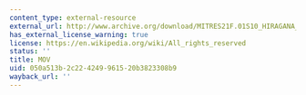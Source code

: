 ```yaml
---
content_type: external-resource
external_url: http://www.archive.org/download/MITRES21F.01S10_HIRAGANA_EXERCISES/3c10.mov
has_external_license_warning: true
license: https://en.wikipedia.org/wiki/All_rights_reserved
status: ''
title: MOV
uid: 050a513b-2c22-4249-9615-20b3823308b9
wayback_url: ''
---
```

